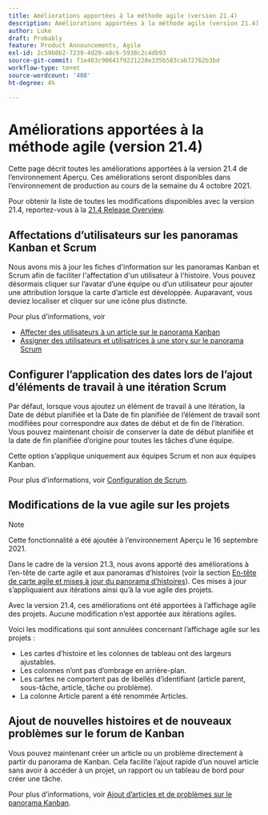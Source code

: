 ```yaml
---
title: Améliorations apportées à la méthode agile (version 21.4)
description: Améliorations apportées à la méthode agile (version 21.4)
author: Luke
draft: Probably
feature: Product Announcements, Agile
exl-id: 2c59b8b2-7239-4d20-a8c6-5938c2c4db93
source-git-commit: f1e463c90641f9221228e335b583cab72762b3bd
workflow-type: tm+mt
source-wordcount: '408'
ht-degree: 4%

---
```


# Améliorations apportées à la méthode agile (version 21.4)

Cette page décrit toutes les améliorations apportées à la version 21.4 de l’environnement Aperçu. Ces améliorations seront disponibles dans l’environnement de production au cours de la semaine du 4 octobre 2021.

Pour obtenir la liste de toutes les modifications disponibles avec la version 21.4, reportez-vous à la [21.4 Release Overview](../../../product-announcements/product-releases/21.4-release-activity/21-4-release-overview.md).

## Affectations d’utilisateurs sur les panoramas Kanban et Scrum

Nous avons mis à jour les fiches d&#39;information sur les panoramas Kanban et Scrum afin de faciliter l&#39;affectation d&#39;un utilisateur à l&#39;histoire. Vous pouvez désormais cliquer sur l’avatar d’une équipe ou d’un utilisateur pour ajouter une attribution lorsque la carte d’article est développée. Auparavant, vous deviez localiser et cliquer sur une icône plus distincte.

Pour plus d’informations, voir

* [Affecter des utilisateurs à un article sur le panorama Kanban](../../../agile/use-kanban-in-an-agile-team/assign-users-to-a-story.md)
* [Assigner des utilisateurs et utilisatrices à une story sur le panorama Scrum](../../../agile/use-scrum-in-an-agile-team/scrum-board/assign-users-to-a-story-scrum.md)

## Configurer l’application des dates lors de l’ajout d’éléments de travail à une itération Scrum

Par défaut, lorsque vous ajoutez un élément de travail à une itération, la Date de début planifiée et la Date de fin planifiée de l’élément de travail sont modifiées pour correspondre aux dates de début et de fin de l’itération. Vous pouvez maintenant choisir de conserver la date de début planifiée et la date de fin planifiée d’origine pour toutes les tâches d’une équipe.

Cette option s’applique uniquement aux équipes Scrum et non aux équipes Kanban.

Pour plus d’informations, voir [Configuration de Scrum](../../../agile/get-started-with-agile-in-workfront/configure-scrum.md).

## Modifications de la vue agile sur les projets

>[!NOTE]
>
>Cette fonctionnalité a été ajoutée à l’environnement Aperçu le 16 septembre 2021.

Dans le cadre de la version 21.3, nous avons apporté des améliorations à l’en-tête de carte agile et aux panoramas d’histoires (voir la section [ En-tête de carte agile et mises à jour du panorama d’histoires](../../../product-announcements/product-releases/21.3-release-activity/21-3-project-enhancements.md#agile)). Ces mises à jour s’appliquaient aux itérations ainsi qu’à la vue agile des projets.

Avec la version 21.4, ces améliorations ont été apportées à l’affichage agile des projets. Aucune modification n’est apportée aux itérations agiles.

Voici les modifications qui sont annulées concernant l’affichage agile sur les projets :

* Les cartes d’histoire et les colonnes de tableau ont des largeurs ajustables.
* Les colonnes n’ont pas d’ombrage en arrière-plan.
* Les cartes ne comportent pas de libellés d’identifiant (article parent, sous-tâche, article, tâche ou problème).
* La colonne Article parent a été renommée Articles.

## Ajout de nouvelles histoires et de nouveaux problèmes sur le forum de Kanban

Vous pouvez maintenant créer un article ou un problème directement à partir du panorama de Kanban. Cela facilite l’ajout rapide d’un nouvel article sans avoir à accéder à un projet, un rapport ou un tableau de bord pour créer une tâche.

Pour plus d’informations, voir [Ajout d’articles et de problèmes sur le panorama Kanban](../../../agile/use-kanban-in-an-agile-team/add-story-from-kanban-board.md).

